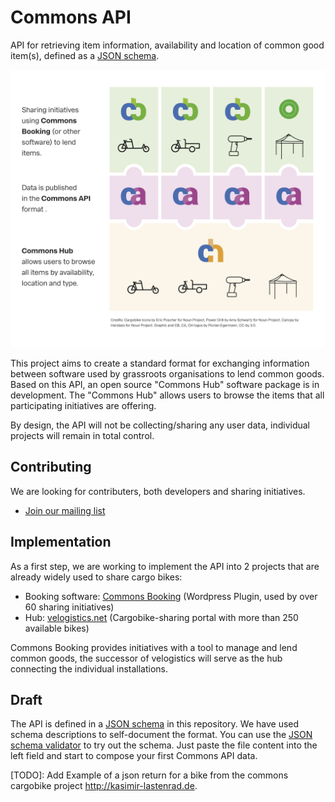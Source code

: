 # Commons API

API for retrieving item information, availability and location of common good item(s), defined as a [JSON schema](http://json-schema.org/).

![](img/portal.png)

This project aims to create a standard format for exchanging information between software used by grassroots organisations to lend common goods. Based on this API, an open source "Commons Hub" software package is in development. The "Commons Hub" allows users to browse the items that all participating initiatives are offering.

By design, the API will not be collecting/sharing any user data, individual projects will remain in total control.

## Contributing

We are looking for contributers, both developers and sharing initiatives.

* [Join our mailing list](https://ml06.ispgateway.de/mailman/listinfo/commons-api_wielebenwir.de)

## Implementation

As a first step, we are working to implement the API into 2 projects that are already widely used to share cargo bikes:

*   Booking software: [Commons Booking](https://github.com/wielebenwir/commons-booking-2) (Wordpress Plugin, used by over 60 sharing initiatives)
*   Hub: [velogistics.net](http://velogistics.net) (Cargobike-sharing portal with more than 250 available bikes)

Commons Booking provides initiatives with a tool to manage and lend common goods, the successor of velogistics will serve as the hub connecting the individual installations.

## Draft

The API is defined in a [JSON schema](https://github.com/wielebenwir/commons-api/blob/master/commons-api.schema.json) in this repository. We have used schema descriptions to self-document the format. You can use the [JSON schema validator](https://www.jsonschemavalidator.net/) to try out the schema. Just paste the file content into the left field and start to compose your first Commons API data.

[TODO]: Add Example of a json return for a bike from the commons cargobike project http://kasimir-lastenrad.de.
